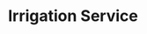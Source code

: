 ---
title: "Irrigation Service"
slug: "irrigation-service"
pageTitle: "Irrigation Systems"
icon: "/images/service-icons/service-icon_irrigation.svg"
description: "Efficient watering is key to a healthy yard. We design, install, and maintain systems that ensure your landscape stays lush and vibrant."
btntxt: "More About Irrigation"
about: "A thriving landscape starts with proper watering, and at Los Alamos Landscaping & More, we make it easy to keep your yard healthy and vibrant. Our irrigation services include the design, installation, and maintenance of efficient watering systems tailored to your property’s unique needs. Whether you’re looking to conserve water, reduce maintenance, or ensure your plants and lawn get the care they need, our expert team delivers solutions that work seamlessly with New Mexico’s climate. With our irrigation systems, you can enjoy a lush, beautiful yard without the hassle. Let us help you keep your landscape thriving year-round."
image: "/images/uploads/irrigation_main-img.webp"
alt: "A lush green backyard with a trampoline, surrounded by trees and neighboring houses under a bright blue sky, showcasing a well-maintained lawn."
imageTwo: "/images/uploads/irrigation_imgTwo.webp"
altTwo: "A vibrant, freshly maintained lawn with a tree casting shade, bordered by decorative rocks and surrounded by neatly trimmed shrubs in a residential front yard."
gallery: []
---
